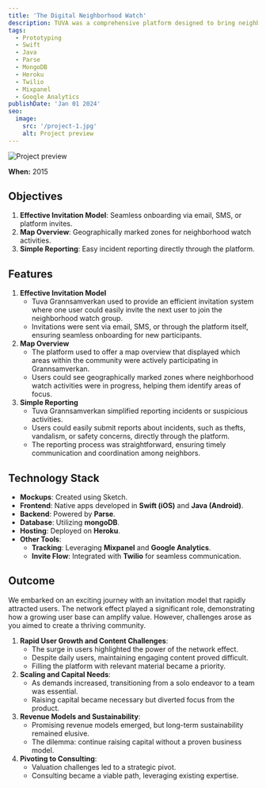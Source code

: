 ```yaml
---
title: 'The Digital Neighborhood Watch'
description: TUVA was a comprehensive platform designed to bring neighbors together and foster peace of mind
tags:
  - Prototyping
  - Swift
  - Java
  - Parse
  - MongoDB
  - Heroku
  - Twilio
  - Mixpanel
  - Google Analytics
publishDate: 'Jan 01 2024'
seo:
  image:
    src: '/project-1.jpg'
    alt: Project preview
---
```


![Project preview](/project-1.jpg)

**When:**
2015

## Objectives

1. **Effective Invitation Model**: Seamless onboarding via email, SMS, or platform invites.
2. **Map Overview**: Geographically marked zones for neighborhood watch activities.
3. **Simple Reporting**: Easy incident reporting directly through the platform.

## Features

1. **Effective Invitation Model**
   - Tuva Grannsamverkan used to provide an efficient invitation system where one user could easily invite the next user to join the neighborhood watch group.
   - Invitations were sent via email, SMS, or through the platform itself, ensuring seamless onboarding for new participants.
2. **Map Overview**
   - The platform used to offer a map overview that displayed which areas within the community were actively participating in Grannsamverkan.
   - Users could see geographically marked zones where neighborhood watch activities were in progress, helping them identify areas of focus.
3. **Simple Reporting**
   - Tuva Grannsamverkan simplified reporting incidents or suspicious activities.
   - Users could easily submit reports about incidents, such as thefts, vandalism, or safety concerns, directly through the platform.
   - The reporting process was straightforward, ensuring timely communication and coordination among neighbors.

## Technology Stack

- **Mockups**: Created using Sketch.
- **Frontend**: Native apps developed in **Swift (iOS)** and **Java (Android)**.
- **Backend**: Powered by **Parse**.
- **Database**: Utilizing **mongoDB**.
- **Hosting**: Deployed on **Heroku**.
- **Other Tools**:
  - **Tracking**: Leveraging **Mixpanel** and **Google Analytics**.
  - **Invite Flow**: Integrated with **Twilio** for seamless communication.

## Outcome

We embarked on an exciting journey with an invitation model that rapidly attracted users. The network effect played a significant role, demonstrating how a growing user base can amplify value. However, challenges arose as you aimed to create a thriving community.

1. **Rapid User Growth and Content Challenges**:
   - The surge in users highlighted the power of the network effect.
   - Despite daily users, maintaining engaging content proved difficult.
   - Filling the platform with relevant material became a priority.
2. **Scaling and Capital Needs**:
   - As demands increased, transitioning from a solo endeavor to a team was essential.
   - Raising capital became necessary but diverted focus from the product.
3. **Revenue Models and Sustainability**:
   - Promising revenue models emerged, but long-term sustainability remained elusive.
   - The dilemma: continue raising capital without a proven business model.
4. **Pivoting to Consulting**:
   - Valuation challenges led to a strategic pivot.
   - Consulting became a viable path, leveraging existing expertise.
